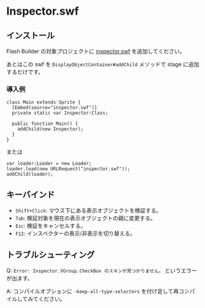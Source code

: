 # Inspector.swf

## インストール

Flash Builder の対象プロジェクトに [inspector.swf](bin-release/inspector.swf) を追加してください。

あとはこの swf を `DisplayObjectContainer#addChild` メソッドで stage に追加するだけです。

### 導入例

```as3
class Main extends Sprite {
  [Embed(source="inspector.swf")]
  private static var Inspector:Class;

  public function Main() {
    addChild(new Inspector);
  }
}
```

または

```as3
var loader:Loader = new Loader;
loader.load(new URLRequest("inspector.swf"));
addChild(loader);
```

## キーバインド

- `Shift+Click`: マウス下にある表示オブジェクトを検証する。
- `Tab`: 検証対象を現在の表示オブジェクトの親に変更する。
- `Esc`: 検証をキャンセルする。
- `F12`: インスペクターの表示/非表示を切り替える。

## トラブルシューティング

Q: `Error: Inspector.VGroup.CheckBox のスキンが見つかりません。` というエラーが出ます。

A: コンパイルオプションに `-keep-all-type-selectors` を付け足して再コンパイルしてみてください。
